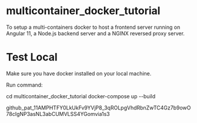 # multicontainer_docker_tutorial

To setup a multi-containers docker to host a frontend server running on Angular 11, a Node.js backend server and a NGINX reversed proxy server.

# Test Local
Make sure you have docker installed on your local machine.

Run command:

cd multicontainer_docker_tutorial
docker-compose up --build

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